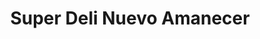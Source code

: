 ---
title: "Super Deli Nuevo Amanecer"
url: /philadelphia/super-deli-nuevo-amanecer/
shop: convenience
---
